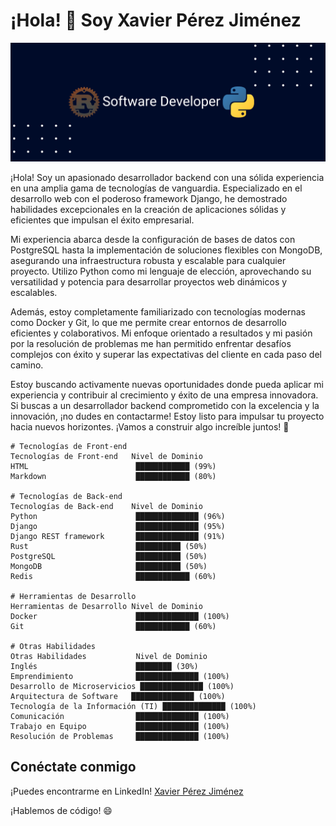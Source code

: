 # ¡Hola! 👋 Soy Xavier Pérez Jiménez

![mi portada](portadarp.png)


¡Hola! Soy un apasionado desarrollador backend con una sólida experiencia en una amplia gama de tecnologías de vanguardia. Especializado en el desarrollo web con el poderoso framework Django, he demostrado habilidades excepcionales en la creación de aplicaciones sólidas y eficientes que impulsan el éxito empresarial.

Mi experiencia abarca desde la configuración de bases de datos con PostgreSQL hasta la implementación de soluciones flexibles con MongoDB, asegurando una infraestructura robusta y escalable para cualquier proyecto. Utilizo Python como mi lenguaje de elección, aprovechando su versatilidad y potencia para desarrollar proyectos web dinámicos y escalables.

Además, estoy completamente familiarizado con tecnologías modernas como Docker y Git, lo que me permite crear entornos de desarrollo eficientes y colaborativos. Mi enfoque orientado a resultados y mi pasión por la resolución de problemas me han permitido enfrentar desafíos complejos con éxito y superar las expectativas del cliente en cada paso del camino.

Estoy buscando activamente nuevas oportunidades donde pueda aplicar mi experiencia y contribuir al crecimiento y éxito de una empresa innovadora. Si buscas a un desarrollador backend comprometido con la excelencia y la innovación, ¡no dudes en contactarme! Estoy listo para impulsar tu proyecto hacia nuevos horizontes. ¡Vamos a construir algo increíble juntos! 🚀

```
# Tecnologías de Front-end
Tecnologías de Front-end   Nivel de Dominio 
HTML                        ████████████ (99%) 
Markdown                    ████████████ (80%) 

# Tecnologías de Back-end
Tecnologías de Back-end    Nivel de Dominio 
Python                      ██████████████ (96%) 
Django                      ██████████████ (95%) 
Django REST framework       ██████████████ (91%) 
Rust                        ██████████ (50%) 
PostgreSQL                  ██████████ (50%) 
MongoDB                     ██████████ (50%) 
Redis                       ████████████ (60%) 

# Herramientas de Desarrollo
Herramientas de Desarrollo Nivel de Dominio 
Docker                      ██████████████ (100%) 
Git                         ████████████ (60%) 

# Otras Habilidades
Otras Habilidades           Nivel de Dominio 
Inglés                      ████████ (30%)  
Emprendimiento              ██████████████ (100%) 
Desarrollo de Microservicios ██████████████ (100%) 
Arquitectura de Software   ██████████████ (100%) 
Tecnología de la Información (TI) ██████████████ (100%) 
Comunicación                ██████████████ (100%) 
Trabajo en Equipo           ██████████████ (100%) 
Resolución de Problemas     ██████████████ (100%) 
```

## Conéctate conmigo

¡Puedes encontrarme en LinkedIn! [Xavier Pérez Jiménez](https://www.linkedin.com/in/xavierperezjimenez/)

¡Hablemos de código! 😄

